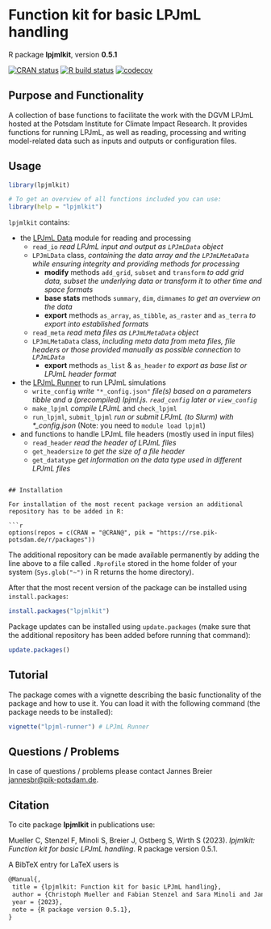 # Function kit for basic LPJmL handling

R package **lpjmlkit**, version **0.5.1**

[![CRAN status](https://www.r-pkg.org/badges/version/lpjmlkit)](https://cran.r-project.org/package=lpjmlkit)  [![R build status](https://gitlab.pik-potsdam.de/lpjml/lpjmlkit/workflows/check/badge.svg)](https://gitlab.pik-potsdam.de/lpjml/lpjmlkit/actions) [![codecov](https://codecov.io/gh/lpjml/lpjmlkit/branch/master/graph/badge.svg)](https://app.codecov.io/gh/lpjml/lpjmlkit) 

## Purpose and Functionality

A collection of base functions to facilitate the work with the DGVM LPJmL hosted at the Potsdam Institute for Climate Impact Research.
    It provides functions for running LPJmL, as well as reading, processing and writing model-related data such as inputs and outputs or configuration files.
## Usage

```R
library(lpjmlkit)

# To get an overview of all functions included you can use:
library(help = "lpjmlkit")
```

`lpjmlkit` contains:
- the [LPJmL Data](TODO:vignette) module for reading and processing
  - `read_io` *read LPJmL input and output as `LPJmLData` object*
  - `LPJmLData` class, *containing the data array and the `LPJmLMetaData` while ensuring integrity and providing methods for processing*
    - **modify** methods `add_grid`, `subset` and `transform` *to add grid data,
    subset the underlying data or transform it to other time and space formats*
    - **base stats** methods `summary`, `dim`, `dimnames` *to get an overview on the data*
    - **export** methods `as_array`, `as_tibble`, `as_raster` and `as_terra` *to export into established formats*
  - `read_meta` *read meta files as `LPJmLMetaData` object*
  - `LPJmLMetaData` class, *including meta data from meta files, file headers or those provided manually as possible connection to `LPJmLData`*
    - **export** methods `as_list` & `as_header` *to export as base list or LPJmL header format*
- the [LPJmL Runner](./vignettes/lpjml-runner.pdf) to run LPJmL simulations
  - `write_config` *write* `"*_config.json"` *file(s) based on a parameters tibble and a (precompiled) lpjml.js. `read_config` later or `view_config`*
  - `make_lpjml` *compile LPJmL* and `check_lpjml`
  - `run_lpjml`, `submit_lpjml` *run or submit LPJmL (to Slurm) with \*_config.json* (Note: you need to `module load lpjml`)
- and functions to handle LPJmL file headers (mostly used in input files)
  - `read_header` *read the header of LPJmL files*
  - `get_headersize` *to get the size of a file header*
  - `get_datatype` *get information on the data type used in different LPJmL files*

```

## Installation

For installation of the most recent package version an additional repository has to be added in R:

```r
options(repos = c(CRAN = "@CRAN@", pik = "https://rse.pik-potsdam.de/r/packages"))
```
The additional repository can be made available permanently by adding the line above to a file called `.Rprofile` stored in the home folder of your system (`Sys.glob("~")` in R returns the home directory).

After that the most recent version of the package can be installed using `install.packages`:

```r 
install.packages("lpjmlkit")
```

Package updates can be installed using `update.packages` (make sure that the additional repository has been added before running that command):

```r 
update.packages()
```

## Tutorial

The package comes with a vignette describing the basic functionality of the package and how to use it. You can load it with the following command (the package needs to be installed):

```r
vignette("lpjml-runner") # LPJmL Runner
```

## Questions / Problems

In case of questions / problems please contact Jannes Breier <jannesbr@pik-potsdam.de>.

## Citation

To cite package **lpjmlkit** in publications use:

Mueller C, Stenzel F, Minoli S, Breier J, Ostberg S, Wirth S (2023). _lpjmlkit: Function kit for basic LPJmL handling_. R package version 0.5.1.

A BibTeX entry for LaTeX users is

 ```latex
@Manual{,
  title = {lpjmlkit: Function kit for basic LPJmL handling},
  author = {Christoph Mueller and Fabian Stenzel and Sara Minoli and Jannes Breier and Sebastian Ostberg and Stephen Wirth},
  year = {2023},
  note = {R package version 0.5.1},
}
```
